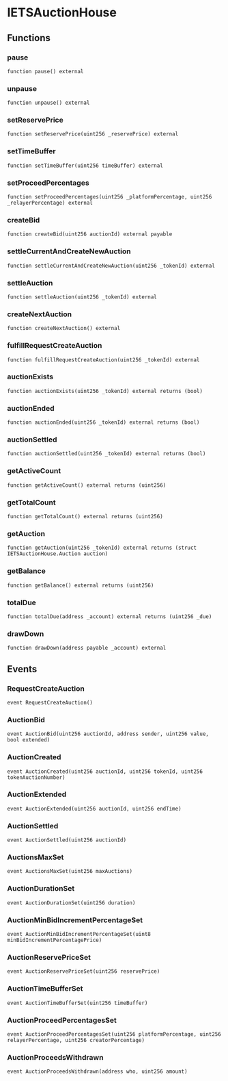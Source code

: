 # IETSAuctionHouse

## Functions

### pause

```solidity
function pause() external
```

### unpause

```solidity
function unpause() external
```

### setReservePrice

```solidity
function setReservePrice(uint256 _reservePrice) external
```

### setTimeBuffer

```solidity
function setTimeBuffer(uint256 timeBuffer) external
```

### setProceedPercentages

```solidity
function setProceedPercentages(uint256 _platformPercentage, uint256 _relayerPercentage) external
```

### createBid

```solidity
function createBid(uint256 auctionId) external payable
```

### settleCurrentAndCreateNewAuction

```solidity
function settleCurrentAndCreateNewAuction(uint256 _tokenId) external
```

### settleAuction

```solidity
function settleAuction(uint256 _tokenId) external
```

### createNextAuction

```solidity
function createNextAuction() external
```

### fulfillRequestCreateAuction

```solidity
function fulfillRequestCreateAuction(uint256 _tokenId) external
```

### auctionExists

```solidity
function auctionExists(uint256 _tokenId) external returns (bool)
```

### auctionEnded

```solidity
function auctionEnded(uint256 _tokenId) external returns (bool)
```

### auctionSettled

```solidity
function auctionSettled(uint256 _tokenId) external returns (bool)
```

### getActiveCount

```solidity
function getActiveCount() external returns (uint256)
```

### getTotalCount

```solidity
function getTotalCount() external returns (uint256)
```

### getAuction

```solidity
function getAuction(uint256 _tokenId) external returns (struct IETSAuctionHouse.Auction auction)
```

### getBalance

```solidity
function getBalance() external returns (uint256)
```

### totalDue

```solidity
function totalDue(address _account) external returns (uint256 _due)
```

### drawDown

```solidity
function drawDown(address payable _account) external
```

## Events

### RequestCreateAuction

```solidity
event RequestCreateAuction()
```

### AuctionBid

```solidity
event AuctionBid(uint256 auctionId, address sender, uint256 value, bool extended)
```

### AuctionCreated

```solidity
event AuctionCreated(uint256 auctionId, uint256 tokenId, uint256 tokenAuctionNumber)
```

### AuctionExtended

```solidity
event AuctionExtended(uint256 auctionId, uint256 endTime)
```

### AuctionSettled

```solidity
event AuctionSettled(uint256 auctionId)
```

### AuctionsMaxSet

```solidity
event AuctionsMaxSet(uint256 maxAuctions)
```

### AuctionDurationSet

```solidity
event AuctionDurationSet(uint256 duration)
```

### AuctionMinBidIncrementPercentageSet

```solidity
event AuctionMinBidIncrementPercentageSet(uint8 minBidIncrementPercentagePrice)
```

### AuctionReservePriceSet

```solidity
event AuctionReservePriceSet(uint256 reservePrice)
```

### AuctionTimeBufferSet

```solidity
event AuctionTimeBufferSet(uint256 timeBuffer)
```

### AuctionProceedPercentagesSet

```solidity
event AuctionProceedPercentagesSet(uint256 platformPercentage, uint256 relayerPercentage, uint256 creatorPercentage)
```

### AuctionProceedsWithdrawn

```solidity
event AuctionProceedsWithdrawn(address who, uint256 amount)
```

